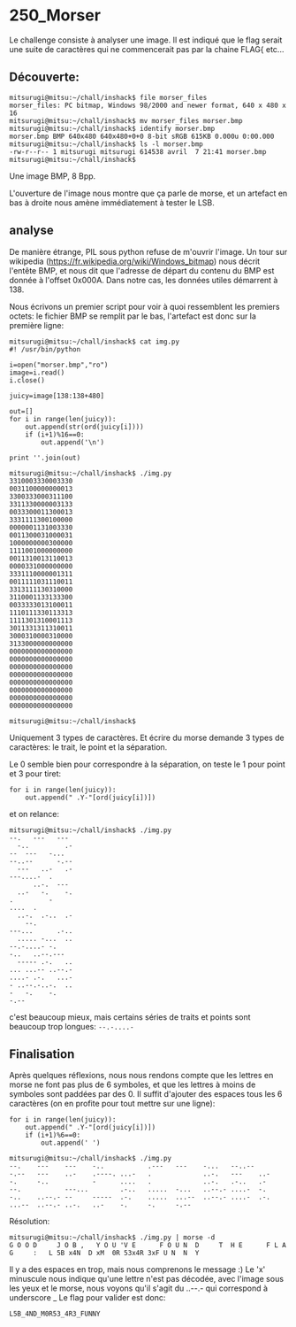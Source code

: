# 250_Morser
Le challenge consiste à analyser une image.
Il est indiqué que le flag serait une suite de caractères qui ne commencerait pas par la chaine FLAG{ etc...

## Découverte:
```
mitsurugi@mitsu:~/chall/inshack$ file morser_files 
morser_files: PC bitmap, Windows 98/2000 and newer format, 640 x 480 x 16
mitsurugi@mitsu:~/chall/inshack$ mv morser_files morser.bmp 
mitsurugi@mitsu:~/chall/inshack$ identify morser.bmp 
morser.bmp BMP 640x480 640x480+0+0 8-bit sRGB 615KB 0.000u 0:00.000
mitsurugi@mitsu:~/chall/inshack$ ls -l morser.bmp 
-rw-r--r-- 1 mitsurugi mitsurugi 614538 avril  7 21:41 morser.bmp
mitsurugi@mitsu:~/chall/inshack$ 
```

Une image BMP, 8 Bpp. 

L'ouverture de l'image nous montre que ça parle de morse, et un artefact en bas à droite nous amène immédiatement à tester le LSB.

## analyse
De manière étrange, PIL sous python refuse de m'ouvrir l'image. Un tour sur wikipedia (https://fr.wikipedia.org/wiki/Windows_bitmap) nous décrit l'entête BMP, et nous dit que l'adresse de départ du contenu du BMP est donnée à l'offset 0x000A.
Dans notre cas, les données utiles démarrent à 138.

Nous écrivons un premier script pour voir à quoi ressemblent les premiers octets: le fichier BMP se remplit par le bas, l'artefact est donc sur la première ligne:

```
mitsurugi@mitsu:~/chall/inshack$ cat img.py 
#! /usr/bin/python

i=open("morser.bmp","ro")
image=i.read()
i.close()

juicy=image[138:138+480]

out=[]
for i in range(len(juicy)):
    out.append(str(ord(juicy[i])))
    if (i+1)%16==0:
        out.append('\n')

print ''.join(out)

mitsurugi@mitsu:~/chall/inshack$ ./img.py 
3310003330003330
0031100000000013
3300333000311100
3311330000003133
0033300011300013
3331111300100000
0000001131003330
0011300031000031
1000000000300000
1111001000000000
0011310013110013
0000331000000000
3331110000001311
0011111031110011
3313111130310000
3110001133133300
0033333013100011
1110111330113313
1111301310001113
3011331311310011
3000310000310000
3133000000000000
0000000000000000
0000000000000000
0000000000000000
0000000000000000
0000000000000000
0000000000000000
0000000000000000
0000000000000000

mitsurugi@mitsu:~/chall/inshack$
```

Uniquement 3 types de caractères.
Et écrire du morse demande 3 types de caractères: le trait, le point et la séparation.

Le 0 semble bien pour correspondre à la séparation, on teste le 1 pour point et 3 pour tiret:
```
for i in range(len(juicy)):
    out.append(" .Y-"[ord(juicy[i])])
```
et on relance:
```
mitsurugi@mitsu:~/chall/inshack$ ./img.py 
--.   ---   --- 
  -..         .-
--  ---   -...  
--..--      -.--
  ---   ..-   .-
---....-  .     
      ..-.  --- 
  ..-   -.    -.
.         -     
....  .         
  ..-.  .-..  .-
    --.         
---...      .-..
  ..... -...  ..
--.-....- -.    
-..   ..--.---  
  ----- .-.   ..
... ...-- ..--.-
....- .-.   ...-
- ..--.-..-.  ..
-   -.    -.    
-.--            
```
c'est beaucoup mieux, mais certains séries de traits et points sont beaucoup trop longues:
`--.-....-`

## Finalisation
Après quelques réflexions, nous nous rendons compte que les lettres en morse ne font pas plus de 6 symboles, et que les lettres à moins de symboles sont paddées par des 0. Il suffit d'ajouter des espaces tous les 6 caractères (on en profite pour tout mettre sur une ligne):
```
for i in range(len(juicy)):
    out.append(" .Y-"[ord(juicy[i])])
    if (i+1)%6==0:
        out.append(' ')

mitsurugi@mitsu:~/chall/inshack$ ./img.py 
--.    ---    ---    -..           .---   ---    -...   --..--        -.--   ---    ..-    .----. ...-   .             ..-.   ---    ..-    -.     -..           -      ....   .             ..-.   .-..   .-     --.           ---...        .-..   .....  -...   ..--.- ....-  -.     -..    ..--.- --     -----  .-.    .....  ...--  ..--.- ....-  .-.    ...--  ..--.- ..-.   ..-    -.     -.     -.--    
```
Résolution:
```
mitsurugi@mitsu:~/chall/inshack$ ./img.py | morse -d
G O O D     J O B ,   Y O U 'V E      F O U N  D     T  H E      F L A  G     :   L 5B x4N  D xM  0R 53x4R 3xF U N  N  Y
```
Il y a des espaces en trop, mais nous comprenons le message :)
Le 'x' minuscule nous indique qu'une lettre n'est pas décodée, avec l'image sous les yeux et le morse, nous voyons qu'il s'agit 
du ..--.- qui correspond à underscore _
Le flag pour valider est donc:
```
L5B_4ND_M0R53_4R3_FUNNY
```
